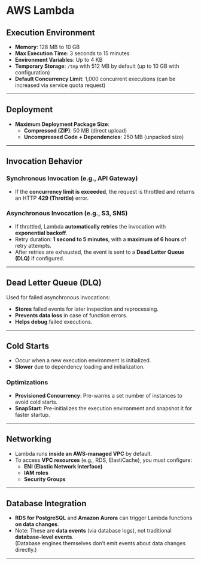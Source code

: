 # AWS Lambda

## Execution Environment

- **Memory**: 128 MB to 10 GB
- **Max Execution Time**: 3 seconds to 15 minutes
- **Environment Variables**: Up to 4 KB
- **Temporary Storage**: `/tmp` with 512 MB by default (up to 10 GB with configuration)
- **Default Concurrency Limit**: 1,000 concurrent executions (can be increased via service quota request)

---

## Deployment

- **Maximum Deployment Package Size**:
  - **Compressed (ZIP)**: 50 MB (direct upload)
  - **Uncompressed Code + Dependencies**: 250 MB (unpacked size)

---

## Invocation Behavior

### Synchronous Invocation (e.g., API Gateway)

- If the **concurrency limit is exceeded**, the request is throttled and returns an HTTP **429 (Throttle)** error.

### Asynchronous Invocation (e.g., S3, SNS)

- If throttled, Lambda **automatically retries** the invocation with **exponential backoff**.
- Retry duration: **1 second to 5 minutes**, with a **maximum of 6 hours** of retry attempts.
- After retries are exhausted, the event is sent to a **Dead Letter Queue (DLQ)** if configured.

---

## Dead Letter Queue (DLQ)

Used for failed asynchronous invocations:

- **Stores** failed events for later inspection and reprocessing.
- **Prevents data loss** in case of function errors.
- **Helps debug** failed executions.

---

## Cold Starts

- Occur when a new execution environment is initialized.
- **Slower** due to dependency loading and initialization.

### Optimizations

- **Provisioned Concurrency**: Pre-warms a set number of instances to avoid cold starts.
- **SnapStart**: Pre-initializes the execution environment and snapshot it for faster startup.

---

## Networking

- Lambda runs **inside an AWS-managed VPC** by default.
- To access **VPC resources** (e.g., RDS, ElastiCache), you must configure:
  - **ENI (Elastic Network Interface)**
  - **IAM roles**
  - **Security Groups**

---

## Database Integration

- **RDS for PostgreSQL** and **Amazon Aurora** can trigger Lambda functions **on data changes**.
- Note: These are **data events** (via database logs), not traditional **database-level events**.  
  (Database engines themselves don’t emit events about data changes directly.)

---
